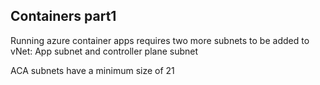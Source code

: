 ## Containers part1

Running azure container apps requires two more subnets to be added to vNet: App subnet and controller plane subnet

ACA subnets have a minimum size of 21